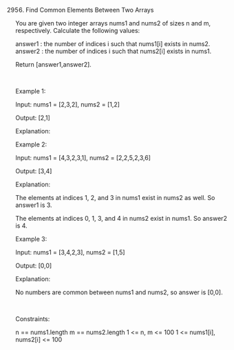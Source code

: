 2956. Find Common Elements Between Two Arrays

You are given two integer arrays nums1 and nums2 of sizes n and m, respectively. Calculate the following values:

answer1 : the number of indices i such that nums1[i] exists in nums2.
answer2 : the number of indices i such that nums2[i] exists in nums1.

Return [answer1,answer2].

 

Example 1:

Input: nums1 = [2,3,2], nums2 = [1,2]

Output: [2,1]

Explanation:

Example 2:

Input: nums1 = [4,3,2,3,1], nums2 = [2,2,5,2,3,6]

Output: [3,4]

Explanation:

The elements at indices 1, 2, and 3 in nums1 exist in nums2 as well. So answer1 is 3.

The elements at indices 0, 1, 3, and 4 in nums2 exist in nums1. So answer2 is 4.

Example 3:

Input: nums1 = [3,4,2,3], nums2 = [1,5]

Output: [0,0]

Explanation:

No numbers are common between nums1 and nums2, so answer is [0,0].

 

Constraints:

n == nums1.length
m == nums2.length
1 <= n, m <= 100
1 <= nums1[i], nums2[i] <= 100